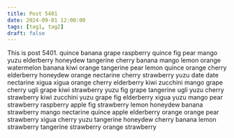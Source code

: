 ```yaml
---
title: Post 5401
date: 2024-09-01 12:00:00
tags: [tag1, tag2]
draft: false
---
```

This is post 5401.
quince
banana
grape
raspberry
quince
fig
pear
mango
yuzu
elderberry
honeydew
tangerine
cherry
banana
mango
lemon
orange
watermelon
banana
kiwi
orange
tangerine
pear
lemon
quince
orange
cherry
elderberry
honeydew
orange
nectarine
cherry
strawberry
yuzu
date
date
nectarine
xigua
xigua
orange
cherry
elderberry
kiwi
zucchini
mango
grape
cherry
ugli
grape
kiwi
strawberry
yuzu
fig
grape
tangerine
ugli
yuzu
cherry
strawberry
kiwi
zucchini
yuzu
grape
fig
elderberry
xigua
yuzu
mango
pear
strawberry
raspberry
apple
fig
strawberry
lemon
honeydew
banana
strawberry
mango
nectarine
quince
apple
elderberry
orange
orange
pear
strawberry
xigua
cherry
yuzu
tangerine
honeydew
cherry
banana
lemon
strawberry
tangerine
strawberry
orange
strawberry
